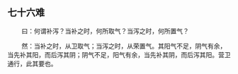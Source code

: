 ## 七十六难
<p>&emsp;&emsp;
曰：何谓补泻？当补之时，何所取气？当泻之时，何所置气？
</p>
<p>&emsp;&emsp;
然：当补之时，从卫取气；当泻之时，从荣置气。其阳气不足，阴气有余，当先补其阳，而后泻其阴；阴气不足，阳气有余，当先补其阴，而后泻其阳。营卫通行，此其要也。
</p>


